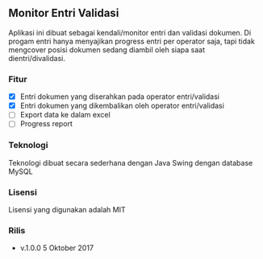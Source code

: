 ## Monitor Entri Validasi
Aplikasi ini dibuat sebagai kendali/monitor entri dan validasi dokumen. Di progam entri hanya menyajikan progress entri per operator saja, tapi tidak mengcover posisi dokumen sedang diambil oleh siapa saat dientri/divalidasi.

### Fitur
- [x] Entri dokumen yang diserahkan pada operator entri/validasi
- [x] Entri dokumen yang dikembalikan oleh operator entri/validasi
- [ ] Export data ke dalam excel
- [ ] Progress report

### Teknologi
Teknologi dibuat secara sederhana dengan Java Swing dengan database MySQL

### Lisensi
Lisensi yang digunakan adalah MIT

### Rilis
- v.1.0.0   5 Oktober 2017
